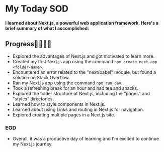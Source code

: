# My Today SOD
 ####  I learned about Next.js, a powerful web application framework. Here's a brief summary of what I accomplished:


## Progress🧑‍💻🧑‍💻
  - Explored the advantages of Next.js and got motivated to learn more.
  - Created my first Next.js app using the command `npm create next-app <folder-name>`.
  - Encountered an error related to the "next/babel" module, but found a solution on Stack Overflow.
  - Ran my Next.js app using the command `npm run dev`.
  - Took a refreshing break for an hour and had tea and snacks.
  - Explored the folder structure of Next.js, including the "pages" and "styles" directories.
  - Learned how to style components in Next.js.
  - Learned about using Links and routing in Next.js for navigation.
  - Explored creating multiple pages in a Next.js site.
  

### EOD
   - Overall, it was a productive day of learning and I'm excited to continue my Next.js journey.
